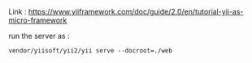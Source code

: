 Link : https://www.yiiframework.com/doc/guide/2.0/en/tutorial-yii-as-micro-framework



run the server as : 


`vendor/yiisoft/yii2/yii serve --docroot=./web`